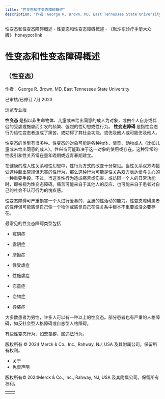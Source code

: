 ```yaml
---
title: "性变态和性变态障碍概述"
description: "作者：George R. Brown, MD, East Tennessee State University"
---
```


﻿性变态和性变态障碍概述 \- 性变态和性变态障碍概述 \- 《默沙东诊疗手册大众版》 honeypot link

# 性变态和性变态障碍概述

## （性变态）

作者：George R. Brown, MD, East Tennessee State University

已审核/已修订 7月 2023

浏览专业版

**性变态** 是指以非生命物体、儿童或未给出同意的成人为对象，或由个人自身或伴侣的受虐或施虐而引发的频繁、强烈的性幻想或性行为。 **性变态障碍** 是指性变态行为给性变态者造成了痛苦，或妨碍了其社会功能，或伤及他人或可能伤及他人。

性变态的类型有很多种。性变态的对象可能是各种物体、情景、动物或人（比如儿童或未给出同意的成人）。性兴奋可能取决于这一对象的使用或存在。这种异常的性吸引和性关系常在童年晚期或近青春期建立。

在健康的成人性关系和性幻想中，性行为方式的改变十分常见。当性关系双方均接受这种超出常规但无害的性行为，那么这种行为可能是性关系双方表达爱与关心的一种重要手段。不过，当这类性行为造成痛苦或伤害，或妨碍一个人的日常功能时，即被视为性变态障碍。痛苦可能来自于其他人的反应，也可能来自于患者对自己的社会不认可行为的愧疚感。

性变态障碍可严重损害一个人进行爱慕的、互惠的性活动的能力。性变态障碍患者的性伴侣可能感觉自己像一个物体或感觉自己在性关系中根本不重要或没必要存在。

最常见的性变态障碍类型包括

- 窥阴症

- 露阴症

- 摩擦症

- 性受虐症

- 性施虐症

- 恋童症

- 恋物症

- 异装症


大多数患者为男性，许多人可以有一种以上的性变态。部分患者也有严重的人格障碍，如反社会型人格障碍或自恋型人格障碍。

有些性变态行为，如恋童癖，属违法行为。



版权所有 © 2024
Merck & Co., Inc., Rahway, NJ, USA 及其附属公司。保留所有权利。

- 关于
- 免责声明

版权所有© 2024Merck & Co., Inc., Rahway, NJ, USA 及其附属公司。保留所有权利。

|     |     |
| --- | --- |
|  |  |